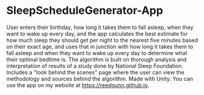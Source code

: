 # SleepScheduleGenerator-App

User enters their birthday, how long it takes them to fall asleep, when they want to wake up every day, and the app calculates the best estimate for how much sleep they should get per night to the nearest five minutes based on their exact age, and uses that in junction with how long it takes them to fall asleep and when they want to wake up every day to determine what their optimal bedtime is. The algorithm is built on thorough analysis and interpretation of results of a study done by National Sleep Foundation. Includes a "look behind the scenes" page where the user can view the methodology and sources behind the algorithm. Made with Unity. You can use the app on my website at https://reedgunn.github.io.
